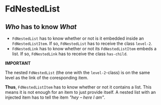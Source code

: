 # FdNestedList

## *Who* has to know *What*
- `FdNestedList` has to know whether or not is it embedded inside an `FdNestedListItem`. If so, `FdNestedList` has to receive the class `level-2`.
- `FdNestedLink` has to know whether or not its `FdNestedListItem` embeds a list. If so, `FdNestedLink` has to receive the class `has-child`.

**IMPORTANT**

The nested `FdNestedList` (the one with the `level-2`-class) is on the same level as the link of the coresponding item.


**Thus**, `FdNestedListItem` has to know whether or not it contains a list. This means it is not enough for an item to just provide itself. A nested list with an injected item has to tell the item *"hey – here I am"*.